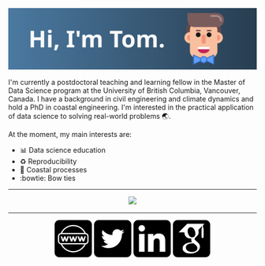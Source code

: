 <img src="https://raw.githubusercontent.com/TomasBeuzen/tomasbeuzen/d8d14ea45fbe130d605abecffa15d30c69eb72b5/readme/avatar-header.svg" alt="Hi!">

I'm currently a postdoctoral teaching and learning fellow in the Master of Data Science program at the University of British Columbia, Vancouver, Canada. I have a background in civil engineering and climate dynamics and hold a PhD in coastal engineering. I'm interested in the practical application of data science to solving real-world problems :earth_asia:.

At the moment, my main interests are:

- :bar_chart: Data science education
- :recycle: Reproducibility
- :ocean: Coastal processes
- :bowtie: Bow ties

<hr>

<p align="center">
  <img src="https://github-readme-stats.vercel.app/api?username=tomasbeuzen&show_icons=true"/>
</p>

<hr>

<p align="center">
  <p align="center">
    <a href="https://www.tomasbeuzen.com/" alt="Website"><img
src="https://raw.githubusercontent.com/TomasBeuzen/tomasbeuzen/d8d14ea45fbe130d605abecffa15d30c69eb72b5/readme/website.svg"></a>
    <a href="https://twitter.com/TBeuzen" alt="Twitter"><img src="https://raw.githubusercontent.com/TomasBeuzen/tomasbeuzen/9739014a7e7e3c886b2c60f7695dc84befd7e99c/readme/twitter.svg"></a>
    <a href="https://www.linkedin.com/in/tomas-beuzen-2b432a118/" alt="Linkedin"><img src="https://raw.githubusercontent.com/TomasBeuzen/tomasbeuzen/9739014a7e7e3c886b2c60f7695dc84befd7e99c/readme/linkedin.svg"></a>
    <a href="https://scholar.google.com.au/citations?user=v8Di958AAAAJ&hl=en" alt="Google Scholar"><img src="https://raw.githubusercontent.com/TomasBeuzen/tomasbeuzen/ab154cf5a41f1ce814b1891516f0359381744252/readme/google-scholar.svg"></a>
  </p>
</p>
